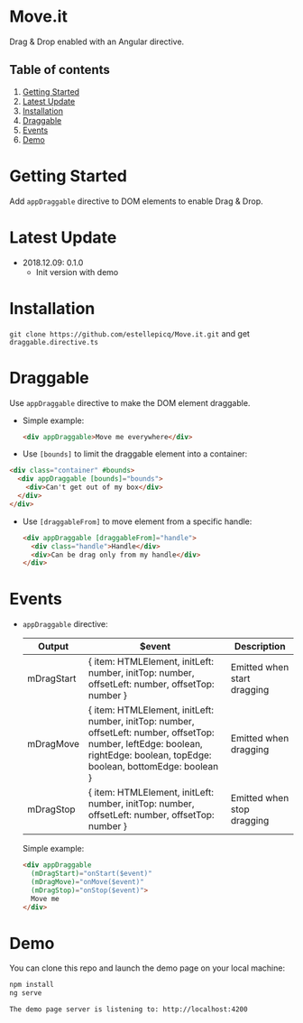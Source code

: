 # Move.it

Drag & Drop enabled with an Angular directive.

## Table of contents 
1. [Getting Started](#getting-started)
2. [Latest Update](#latest-update)
3. [Installation](#installation)
4. [Draggable](#draggable)
5. [Events](#events)
6. [Demo](#demo)

# Getting Started
Add `appDraggable` directive to DOM elements to enable Drag & Drop.

# Latest Update
+ 2018.12.09: 0.1.0
  + Init version with demo

# Installation
`git clone https://github.com/estellepicq/Move.it.git` and get `draggable.directive.ts`

# Draggable

Use `appDraggable` directive to make the DOM element draggable.
  + Simple example:

    ```html
    <div appDraggable>Move me everywhere</div>
    ```

  + Use `[bounds]` to limit the draggable element into a container:

  ```html
  <div class="container" #bounds>
    <div appDraggable [bounds]="bounds">
      <div>Can't get out of my box</div>
    </div>
  </div>
  ```

  + Use `[draggableFrom]` to move element from a specific handle:

    ```html
    <div appDraggable [draggableFrom]="handle">
      <div class="handle">Handle</div>
      <div>Can be drag only from my handle</div>
    </div>
    ```

# Events

+ `appDraggable` directive:

    | Output | $event | Description |
    | ------ | ------ | ----------- |
    | mDragStart | { item: HTMLElement, initLeft: number, initTop: number, offsetLeft: number, offsetTop: number } | Emitted when start dragging |
    | mDragMove | { item: HTMLElement, initLeft: number, initTop: number, offsetLeft: number, offsetTop: number, leftEdge: boolean, rightEdge: boolean, topEdge: boolean, bottomEdge: boolean } | Emitted when dragging |
    | mDragStop | { item: HTMLElement, initLeft: number, initTop: number, offsetLeft: number, offsetTop: number } | Emitted when stop dragging |

    Simple example:
    ```html
    <div appDraggable
      (mDragStart)="onStart($event)"
      (mDragMove)="onMove($event)"
      (mDragStop)="onStop($event)">
      Move me
    </div>
    ```


# Demo
You can clone this repo and launch the demo page on your local machine:
```bash
npm install
ng serve

The demo page server is listening to: http://localhost:4200